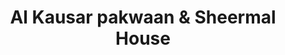 ---
title: "Al Kausar pakwaan & Sheermal House"
url: /karachi/al-kausar-pakwaan-and-sheermal-house/
shop: bakery
---